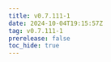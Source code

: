 ```yaml
---
title: v0.7.111-1
date: 2024-10-04T19:15:57Z
tag: v0.7.111-1
prerelease: false
toc_hide: true
---
```




